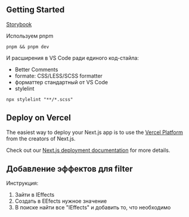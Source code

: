 ## Getting Started

[Storybook](https://effects-sb.vercel.app/)

Используем pnpm

```
pnpm && pnpm dev
```

И расширения в VS Code ради единого код-стайла:

- Better Comments
- formate: CSS/LESS/SCSS formatter
- форматтер стандартный от VS Code
- stylelint

```
npx stylelint "**/*.scss"
```

## Deploy on Vercel

The easiest way to deploy your Next.js app is to use the [Vercel Platform](https://vercel.com/new?utm_medium=default-template&filter=next.js&utm_source=create-next-app&utm_campaign=create-next-app-readme) from the creators of Next.js.

Check out our [Next.js deployment documentation](https://nextjs.org/docs/deployment) for more details.

## Добавление эффектов для filter

Инструкция:

1. Зайти в IEffects
2. Создать в EEfects нужное значение
3. В поиске найти все "IEffects" и добавить то, что необходимо
